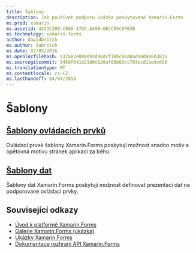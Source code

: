 ```yaml
---
title: Šablony
description: Jak používat podporu ukázka poskytované Xamarin.Forms
ms.prod: xamarin
ms.assetid: 4453C209-C068-47D5-A49B-0ECC95C0FB3B
ms.technology: xamarin-forms
author: davidbritch
ms.author: dabritch
ms.date: 02/05/2016
ms.openlocfilehash: a37a82e008093d90dcf18bc46abada0d406b3815
ms.sourcegitcommit: 945df041e2180cb20af08b83cc703ecd1aedc6b0
ms.translationtype: MT
ms.contentlocale: cs-CZ
ms.lasthandoff: 04/04/2018
---
```

# <a name="templates"></a>Šablony

## <a name="control-templatescontrol-templatesindexmd"></a>[Šablony ovládacích prvků](control-templates/index.md)

Ovládací prvek šablony Xamarin.Forms poskytují možnost snadno motiv a opětovná motivu stránek aplikací za běhu.

## <a name="data-templatesdata-templatesindexmd"></a>[Šablony dat](data-templates/index.md)

Šablony dat Xamarin.Forms poskytují možnost definovat prezentaci dat na podporované ovládací prvky.


## <a name="related-links"></a>Související odkazy

- [Úvod k platformě Xamarin.Forms](~/xamarin-forms/get-started/introduction-to-xamarin-forms.md)
- [Galerie Xamarin.Forms (ukázka)](https://developer.xamarin.com/samples/FormsGallery/)
- [Ukázky Xamarin.Forms](https://developer.xamarin.com/samples/tag/Xamarin.Forms/)
- [Dokumentace rozhraní API Xamarin.Forms](https://developer.xamarin.com/api/namespace/Xamarin.Forms/)
